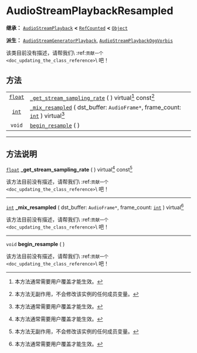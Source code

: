 <!-- ⚠ 请勿编辑本文件 ⚠ -->
<!-- 本文档使用脚本从 WeDot 引擎源码仓库生成。 -->
<!-- 生成脚本：https://github.com/WeDot-Engine/WeDot/tree/master/doc/tools/make_md.py； -->
<!-- 原文件：https://github.com/WeDot-Engine/WeDot/tree/master/doc/classes/AudioStreamPlaybackResampled.xml。 -->

<div id="_class_audiostreamplaybackresampled"></div>

# AudioStreamPlaybackResampled

**继承：** [`AudioStreamPlayback`](class_audiostreamplayback.md) **<** [`RefCounted`](class_refcounted.md) **<** [`Object`](class_object.md)

**派生：** [`AudioStreamGeneratorPlayback`](class_audiostreamgeneratorplayback.md), [`AudioStreamPlaybackOggVorbis`](class_audiostreamplaybackoggvorbis.md)

该类目前没有描述，请帮我们\ :ref:`贡献一个 <doc_updating_the_class_reference>`\ 吧！

## 方法

|||
|:-:|:--|
| [`float`](class_float.md) | [`_get_stream_sampling_rate`](class_audiostreamplaybackresampled.md#class_audiostreamplaybackresampled_private_method__get_stream_sampling_rate) ( ) virtual[^virtual] const[^const]                           |
| [`int`](class_int.md)     | [`_mix_resampled`](class_audiostreamplaybackresampled.md#class_audiostreamplaybackresampled_private_method__mix_resampled) ( dst_buffer: `AudioFrame*`, frame_count: [`int`](class_int.md) ) virtual[^virtual] |
| `void`                    | [`begin_resample`](class_audiostreamplaybackresampled.md#class_audiostreamplaybackresampled_method_begin_resample) ( )                                                                                         |

<!-- rst-class:: classref-section-separator -->

---

## 方法说明

<div id="_class_audiostreamplaybackresampled_private_method__get_stream_sampling_rate"></div>

[`float`](class_float.md) **_get_stream_sampling_rate** ( ) virtual[^virtual] const[^const]<div id="class_audiostreamplaybackresampled_private_method__get_stream_sampling_rate"></div>

该方法目前没有描述，请帮我们\ :ref:`贡献一个 <doc_updating_the_class_reference>`\ 吧！

<!-- rst-class:: classref-item-separator -->

---

<div id="_class_audiostreamplaybackresampled_private_method__mix_resampled"></div>

[`int`](class_int.md) **_mix_resampled** ( dst_buffer: `AudioFrame*`, frame_count: [`int`](class_int.md) ) virtual[^virtual]<div id="class_audiostreamplaybackresampled_private_method__mix_resampled"></div>

该方法目前没有描述，请帮我们\ :ref:`贡献一个 <doc_updating_the_class_reference>`\ 吧！

<!-- rst-class:: classref-item-separator -->

---

<div id="_class_audiostreamplaybackresampled_method_begin_resample"></div>

`void` **begin_resample** ( )<div id="class_audiostreamplaybackresampled_method_begin_resample"></div>

该方法目前没有描述，请帮我们\ :ref:`贡献一个 <doc_updating_the_class_reference>`\ 吧！

[^virtual]: 本方法通常需要用户覆盖才能生效。
[^const]: 本方法无副作用，不会修改该实例的任何成员变量。
[^vararg]: 本方法除了能接受在此处描述的参数外，还能够继续接受任意数量的参数。
[^constructor]: 本方法用于构造某个类型。
[^static]: 调用本方法无需实例，可直接使用类名进行调用。
[^operator]: 本方法描述的是使用本类型作为左操作数的有效运算符。
[^bitfield]: 这个值是由下列位标志构成位掩码的整数。
[^void]: 无返回值。
